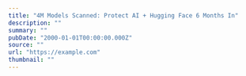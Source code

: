 ```yaml
---
title: "4M Models Scanned: Protect AI + Hugging Face 6 Months In"
description: ""
summary: ""
pubDate: "2000-01-01T00:00:00.000Z"
source: ""
url: "https://example.com"
thumbnail: ""
---
```


